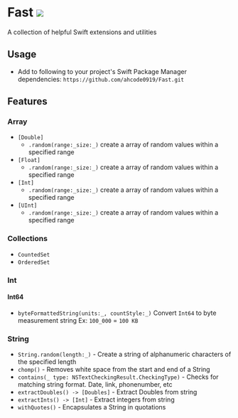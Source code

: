 # Fast ![](https://github.com/ahcode0919/Fast/actions/workflows/swift.yml/badge.svg?branch=main)

A collection of helpful Swift extensions and utilities

## Usage

- Add to following to your project's Swift Package Manager dependencies: `https://github.com/ahcode0919/Fast.git`

## Features

### Array

- `[Double]`
    - `.random(range:_size:_)` create a array of random values within a specified range
- `[Float]`
    - `.random(range:_size:_)` create a array of random values within a specified range
- `[Int]`
    - `.random(range:_size:_)` create a array of random values within a specified range
- `[UInt]`
    - `.random(range:_size:_)` create a array of random values within a specified range
    
### Collections

- `CountedSet`
- `OrderedSet`

### Int

#### Int64

- `byteFormattedString(units:_, countStyle:_)` Convert `Int64` to byte measurement string Ex: `100_000` = `100 KB`

### String

- `String.random(length:_)` - Create a string of alphanumeric characters of the specified length
- `chomp()` - Removes white space from the start and end of a String
- `contains(_ type: NSTextCheckingResult.CheckingType)` - Checks for matching string format. Date, link, phonenumber, etc
- `extractDoubles() -> [Doubles]` - Extract Doubles from string
- `extractInts() -> [Int]` - Extract integers from string
- `withQuotes()` - Encapsulates a String in quotations 
